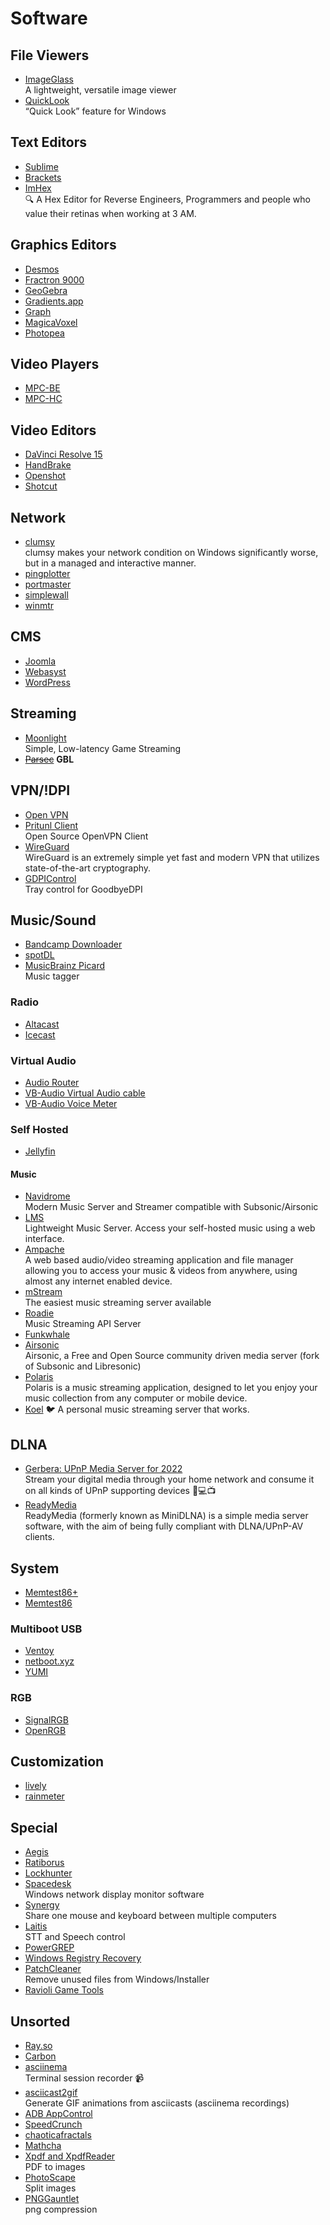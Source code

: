# Software

## File Viewers

* [ImageGlass](https://github.com/d2phap/ImageGlass)  
  A lightweight, versatile image viewer
* [QuickLook](https://github.com/QL-Win/QuickLook)  
  “Quick Look” feature for Windows

## Text Editors

* [Sublime](https://www.sublimetext.com/)
* [Brackets](http://brackets.io/)
* [ImHex](https://github.com/WerWolv/ImHex)  
  🔍 A Hex Editor for Reverse Engineers, Programmers and people who value their retinas when working at 3 AM.

## Graphics Editors

* [Desmos](https://www.desmos.com/calculator)
* [Fractron 9000](http://fractron9000.sourceforge.net/index.html)
* [GeoGebra](https://www.geogebra.org/?lang=en)
* [Gradients.app](https://gradients.app/)
* [Graph](https://www.padowan.dk/download/)
* [MagicaVoxel](https://ephtracy.github.io/)
* [Photopea](https://www.photopea.com/)

## Video Players

* [MPC-BE](https://sourceforge.net/projects/mpcbe/)
* [MPC-HC](https://github.com/clsid2/mpc-hc)

## Video Editors

* [DaVinci Resolve 15](https://www.blackmagicdesign.com/products/davinciresolve)
* [HandBrake](https://handbrake.fr/)
* [Openshot](https://openshot.org/)
* [Shotcut](https://shotcut.org/)

## Network

* [clumsy](https://jagt.github.io/clumsy/index.html)  
  clumsy makes your network condition on Windows significantly worse, but in a managed and interactive manner.
* [pingplotter](https://www.pingplotter.com/)
* [portmaster](https://github.com/safing/portmaster)
* [simplewall](https://github.com/henrypp/simplewall)
* [winmtr](http://winmtr.net/)

## CMS

* [Joomla](https://www.joomla.org/)
* [Webasyst](https://www.webasyst.com/)
* [WordPress](https://wordpress.com/)

## Streaming

* [Moonlight](https://moonlight-stream.com/)  
  Simple, Low-latency Game Streaming
* ~~[Parsec](https://parsecgaming.com/)~~ **GBL**

## VPN/!DPI

* [Open VPN](https://openvpn.net/community-downloads/)
* [Pritunl Client](https://client.pritunl.com/#install)  
  Open Source OpenVPN Client
* [WireGuard](https://www.wireguard.com/)  
  WireGuard is an extremely simple yet fast and modern VPN that utilizes state-of-the-art cryptography.
* [GDPIControl](https://github.com/Virenbar/GDPIControl)  
  Tray control for GoodbyeDPI

## Music/Sound

* [Bandcamp Downloader](https://github.com/Otiel/BandcampDownloader)
* [spotDL](https://github.com/spotDL/spotify-downloader)
* [MusicBrainz Picard](https://picard.musicbrainz.org/)  
  Music tagger

### Radio

* [Altacast](http://www.altacast.com/)
* [Icecast](http://icecast.org/)

### Virtual Audio

* [Audio Router](https://github.com/audiorouterdev/audio-router)
* [VB-Audio Virtual Audio cable](http://vb-audio.pagesperso-orange.fr/Cable/index.htm)
* [VB-Audio Voice Meter](http://www.vb-audio.com/Voicemeeter/index.htm)

### Self Hosted

* [Jellyfin](https://github.com/jellyfin/jellyfin)

#### Music

* [Navidrome](https://github.com/navidrome/navidrome)  
  Modern Music Server and Streamer compatible with Subsonic/Airsonic
* [LMS](https://github.com/epoupon/lms)  
  Lightweight Music Server. Access your self-hosted music using a web interface.
* [Ampache](https://github.com/ampache/ampache)  
  A web based audio/video streaming application and file manager allowing you to access your music & videos from anywhere, using almost any internet enabled device.
* [mStream](https://github.com/IrosTheBeggar/mStream)  
  The easiest music streaming server available
* [Roadie](https://github.com/sphildreth/roadie)  
  Music Streaming API Server
* [Funkwhale](https://funkwhale.audio/)
* [Airsonic](https://airsonic.github.io/)  
  Airsonic, a Free and Open Source community driven media server (fork of Subsonic and Libresonic)
* [Polaris](https://github.com/agersant/polaris/)  
  Polaris is a music streaming application, designed to let you enjoy your music collection from any computer or mobile device.
* [Koel](https://github.com/koel/koel)
  🐦 A personal music streaming server that works.

## DLNA

* [Gerbera: UPnP Media Server for 2022](https://github.com/gerbera/gerbera)  
  Stream your digital media through your home network and consume it on all kinds of UPnP supporting devices 📱💻📺
* [ReadyMedia](https://sourceforge.net/projects/minidlna/)  
  ReadyMedia (formerly known as MiniDLNA) is a simple media server software, with the aim of being fully compliant with DLNA/UPnP-AV clients.

## System

* [Memtest86+](https://memtest.org/)
* [Memtest86](https://www.memtest86.com/memtest86.html)

### Multiboot USB

* [Ventoy](https://github.com/ventoy/Ventoy)
* [netboot.xyz](https://github.com/netbootxyz/netboot.xyz)
* [YUMI](https://www.pendrivelinux.com/yumi-multiboot-usb-creator/)

### RGB

* [SignalRGB](https://signalrgb.com/)
* [OpenRGB](https://openrgb.org/)

## Customization

* [lively](https://github.com/rocksdanister/lively)
* [rainmeter](https://github.com/rainmeter/rainmeter)

## Special

* [Aegis](https://github.com/beemdevelopment/Aegis)
* [Ratiborus](http://forum.ru-board.com/topic.cgi?forum=2&topic=5734&start=4400)
* [Lockhunter](https://lockhunter.com/)
* [Spacedesk](https://www.spacedesk.net/download/)  
  Windows network display monitor software
* [Synergy](https://symless.com/synergy)  
  Share one mouse and keyboard between multiple computers
* [Laitis](https://laitis.ru/)  
  STT and Speech control
* [PowerGREP](https://www.powergrep.com/)
* [Windows Registry Recovery](http://www.mitec.cz/wrr.html)
* [PatchCleaner](https://sourceforge.net/projects/patchcleaner/)  
  Remove unused files from Windows/Installer
* [Ravioli Game Tools](https://www.scampers.org/steve/sms/other.htm#ravioli)

## Unsorted

* [Ray.so](https://ray.so/)
* [Carbon](https://carbon.now.sh/)
* [asciinema](https://github.com/asciinema/asciinema)  
  Terminal session recorder 📹
* [asciicast2gif](https://github.com/asciinema/asciicast2gif)  
  Generate GIF animations from asciicasts (asciinema recordings)
* [ADB AppControl](https://adbappcontrol.com/ru/)
* [SpeedCrunch](https://speedcrunch.org/index.html)
* [chaoticafractals](https://chaoticafractals.com/)
* [Mathcha](https://www.mathcha.io/editor)
* [Xpdf and XpdfReader](http://www.xpdfreader.com/download.html)  
  PDF to images
* [PhotoScape](http://www.photoscape.org/ps/main/index.php)  
  Split images
* [PNGGauntlet](https://pnggauntlet.com/)  
  png compression

